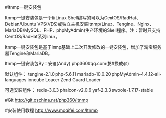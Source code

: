 #ltnmp一键安装包

ltnmp一键安装包是一个用Linux Shell编写的可以为CentOS/RadHat、Debian/Ubuntu VPS(VDS)或独立主机安装ltnmp(Linux、Tengine、Nginx、MariaDB/MySQL、PHP、phpMyAdmin)生产环境的Shell程序。注：暂时只支持CentOS/RadHat系列linux。

ltnmp一键安装包是基于lnmp基础上二次开发修改的一键安装包，增加了淘宝服务器Tengine和MariaDB。

ltnmp一键安装包By：安迪(Andy) php360#qq.com(把#换成@)

默认组件：
tengine-2.1.0
php-5.6.11
mariadb-10.0.20
phpMyAdmin-4.4.12-all-languages
ioncube Loader
Zend Guard Loader

可选安装组件：
redis-3.0.3
phalcon-v2.0.6
yaf-2.3.3
swoole-1.7.17-stable

#Git
http://git.oschina.net/php360/ltnmp

#安装使用教程
http://www.moqifei.com/ltnmp
